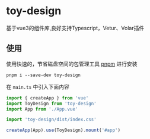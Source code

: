 # toy-design
基于vue3的组件库,良好支持Typescript，Vetur、Volar插件

## 使用

使用快速的，节省磁盘空间的包管理工具 [pnpm](https://pnpm.io/zh) 进行安装

```shell
pnpm i --save-dev toy-design
```

在 `main.ts` 中引入下面内容

```ts
import { createApp } from 'vue'
import ToyDesign from 'toy-design'
import App from './App.vue'

import 'toy-design/dist/index.css'

createApp(App).use(ToyDesign).mount('#app')
```
